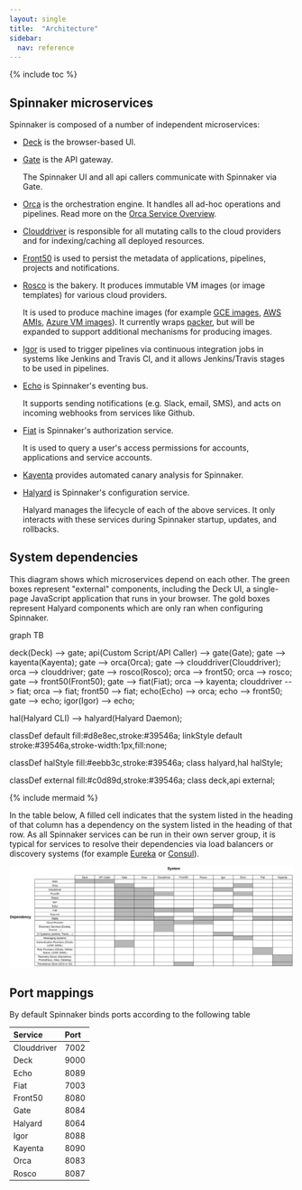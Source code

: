 ```yaml
---
layout: single
title:  "Architecture"
sidebar:
  nav: reference
---
```


{% include toc %}

## Spinnaker microservices

Spinnaker is composed of a number of independent microservices:

* [Deck](https://github.com/spinnaker/deck) is the browser-based UI.

* [Gate](https://github.com/spinnaker/gate) is the API gateway.

  The Spinnaker UI and all api callers communicate with Spinnaker via Gate.

* [Orca](https://github.com/spinnaker/orca) is the orchestration engine.
  It handles all ad-hoc operations and pipelines.
  Read more on the [Orca Service Overview](/guides/developer/service-overviews/orca).

* [Clouddriver](https://github.com/spinnaker/clouddriver) is responsible for all
mutating calls to the cloud providers and for indexing/caching all deployed
resources.

* [Front50](https://github.com/spinnaker/front50) is used to persist the
metadata of applications, pipelines, projects and notifications.

* [Rosco](https://github.com/spinnaker/rosco) is the bakery. It produces immutable 
VM images (or image templates) for various cloud providers.

  It is used to produce machine images (for example [GCE
    images](https://cloud.google.com/compute/docs/images),
    [AWS AMIs](http://docs.aws.amazon.com/AWSEC2/latest/UserGuide/AMIs.html),
    [Azure VM images](https://docs.microsoft.com/en-us/azure/virtual-machines/linux/classic/about-images)).
    It currently wraps [packer](https://www.packer.io/), but will be expanded to
    support additional mechanisms for producing images.

* [Igor](https://github.com/spinnaker/igor) is used to trigger pipelines via
continuous integration jobs in systems like Jenkins and Travis CI, and it allows
Jenkins/Travis stages to be used in pipelines.

* [Echo](https://github.com/spinnaker/echo) is Spinnaker's eventing bus.

  It supports sending notifications (e.g. Slack, email, SMS), and acts
  on incoming webhooks from services like Github.

* [Fiat](https://github.com/spinnaker/fiat) is Spinnaker's authorization
service.

  It is used to query a user's access permissions for accounts, applications
and service accounts.

* [Kayenta](https://github.com/spinnaker/kayenta) provides automated canary
analysis for Spinnaker.

* [Halyard](https://github.com/spinnaker/halyard) is Spinnaker's configuration
service.

  Halyard manages the lifecycle of each of the above services. It only interacts
  with these services during Spinnaker startup, updates, and rollbacks.

## System dependencies

 This diagram shows which microservices depend on each other. The green
 boxes represent "external" components, including the Deck UI, a single-page
 JavaScript application that runs in your browser. The gold boxes represent Halyard components
 which are only ran when configuring Spinnaker.

 <div class="mermaid">
 graph TB

 deck(Deck) --> gate;
 api(Custom Script/API Caller) --> gate(Gate);
 gate --> kayenta(Kayenta);
 gate --> orca(Orca);
 gate --> clouddriver(Clouddriver);
 orca --> clouddriver;
 gate --> rosco(Rosco);
 orca --> front50;
 orca --> rosco;
 gate --> front50(Front50);
 gate --> fiat(Fiat);
 orca --> kayenta;
 clouddriver --> fiat;
 orca --> fiat;
 front50 --> fiat;
 echo(Echo) --> orca;
 echo --> front50;
 gate --> echo;
 igor(Igor) --> echo;

 hal(Halyard CLI) --> halyard(Halyard Daemon);

 classDef default fill:#d8e8ec,stroke:#39546a;
 linkStyle default stroke:#39546a,stroke-width:1px,fill:none;

 classDef halStyle fill:#eebb3c,stroke:#39546a;
 class halyard,hal halStyle;

 classDef external fill:#c0d89d,stroke:#39546a;
 class deck,api external;
 </div>

 {% include mermaid %}

In the table below, A filled cell indicates that the system listed in the
heading of that column has a dependency on the system listed in the heading of
that row. As all Spinnaker services can be run in their own server group, it is
typical for services to resolve their dependencies via load balancers or
discovery systems (for example [Eureka](https://github.com/Netflix/eureka) or
[Consul](https://www.consul.io/)).

![](graph.png)

## Port mappings

By default Spinnaker binds ports according to the following table

| Service     | Port              |
| :---------- | :---------------- |
| Clouddriver | 7002              |
| Deck        | 9000              |
| Echo        | 8089              |
| Fiat        | 7003              |
| Front50     | 8080              |
| Gate        | 8084              |
| Halyard     | 8064              |
| Igor        | 8088              |
| Kayenta     | 8090              |
| Orca        | 8083              |
| Rosco       | 8087              |

